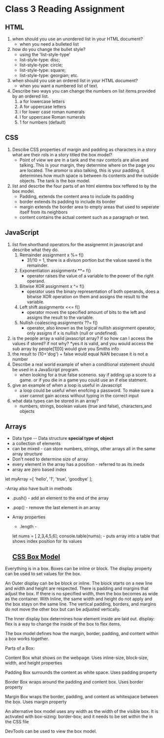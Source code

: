 # Class 3 Reading Assignment

## HTML

1. when should you use an unordered list in your HTML document?
      * when you need a bulleted list
2. how do you change the bullet style?
    * using the 'list-style-type'
    * list-style-type: disc;
    * list-style-type: circle;
    * list-style-type: square;
    * list-style-type: georgian; etc.
3. when should you use an ordered list in your HTML document?
      * when you want a numbered list of text.
4. Describe two ways you can change the numbers on list items provided by an ordered list.
      1. a for lowercase letters
      2. A for uppercase letters
      3. i for lower case roman numerals
      4. I for uppercase Roman numerals
      5. 1 for numbers (default)


## CSS

1. Descibe CSS properties of margin and padding as characters in a story what are their rols in a story titled the box model?
      * Point of view we are in a tank and the nav contorls are alive and talking. This is your margin, they determine where on the page you are located. The aromor is also talking, this is your padding. it determines how much space is between its contents and the outside objects. The tank is the box model.
2. list and descrbe the four parts of an html elemtns box reffered to by the box model.
      * Padding, extends the content area to include its padding
      * border extends its padding to include its border
      * margin extends the border area to empty areas that used to seperate itself from its neighbors
      * content contains the actual content such as a paragraph or text.

## JavaScript

1. list five shorthand operators for the assignemnt in javascript and describe what they do.
      1. Remainder assignment	x %= f()
            * 31/10 = 1, there is a divison portion but the valuse saved is the remainder.
      2. Exponentiation assignmentx **= f()
            * operator raises the value of a variable to the power of the right operand.
      3. Bitwise XOR assignment	x ^= f()
            * operator uses the binary representation of both operands, does a bitwise XOR operation on them and assigns the result to the variable.
      4. Left shift assignmentx <<= f()
            * operator moves the specified amount of bits to the left and assigns the result to the variable.
      5. Nullish coalescing assignmentx ??= f()
            * operator, also known as the logical nullish assignment operator, only assigns if x is nullish (null or undefined).
2. is the people array a valid javascript array? if so how can I access the values if stored? if not why?
      *yes it is valid, and you would access the sub array by people[1][0] would give you Smiths info
3. the result to (10+'dog') + false would equal NAN becuase it is not a number
4. Describe a real world example of when a conditional statement should be used in a JavaScript program.
      * when looking for a true false scenerio. say if adding up a score to a game. or if you die in a game you could use an if else statment.
5. give an example of when a loop is useful in Javascript
      * a loop could be useful when enofcing a password. To make sure a user cannot gain access without typing in the correct input
6. what data types can be stored in an array?
      *  numbers, strings, boolean values (true and false), characters,and objects

## Arrays

- Data type -- Data structure **special type of object**
- a collection of elements
- can be mixed - can store numbers, strings, other arrays all in the same array structure 
- Don't need to determine size of array
- every element in the array has a position - referred to as its inedx
- array are zero based index

let myArray =[
    'hello',
    '1',
    'true',
    'goodbye'
];

-Array also have built in methods
- .push() - add an element to the end of the array
- .pop() - remove the last element in an array

- Array properties
  - .length - 

  let nums = [ 2,3,4,5,6];
  console.table(nums); - puts array into a table that shows index position for its values

  ## [CSS Box Model](https://developer.mozilla.org/en-US/docs/Web/CSS/CSS_Box_Model/Introduction_to_the_CSS_box_model)

Everything is in a box. Boxes can be inline or block. The display property can be used to set values for the box.

An Outer display can be be block or inline. The block starts on a new line and width and height are respected. There is padding and margins that adjust the box. If there is no specified width, then the box becomes as wide as the container. With Inline, the same width and height do not apply and the box stays on the same line. The vertical padding, borders, and margins do not move the other box but can be adjusted vertically.

The Inner display box determines how element inside are laid out. display: flex is a way to change the inside of the box to flex items.

The box model defines how the margin, border, padding, and content within a box works together.

Parts of a Box:

Content Box what shows on the webpage. Uses inline-size, block-size, width, and height properties

Padding Box surrounds the content as white space. Uses padding property

Border Box wraps around the padding and content box. Uses border property

Margin Box wraps the border, padding, and content as whitespace between the box. Uses margin property

An alternative box model uses any width as the width of the visible box. It is activated with box-sizing: border-box; and it needs to be set within the <html> in the CSS file

DevTools can be used to view the box model.
